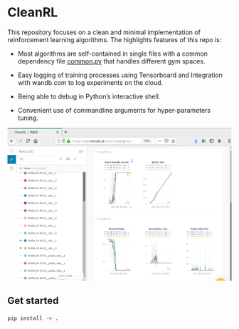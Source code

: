 # CleanRL 

This repository focuses on a clean and minimal implementation of reinforcement learning algorithms. The highlights features of this repo is:

* Most algorithms are self-contained in single files with a common dependency file [common.py](https://github.com/vwxyzjn/cleanrl/blob/master/cleanrl/common.py) that handles different gym spaces.

* Easy logging of training processes using Tensorboard and Integration with wandb.com to log experiments on the cloud.

* Being able to debug in Python’s interactive shell.

* Convenient use of commandline arguments for hyper-parameters tuning.

![alt text](wandb.png)

## Get started

```bash
pip install -e .
```

